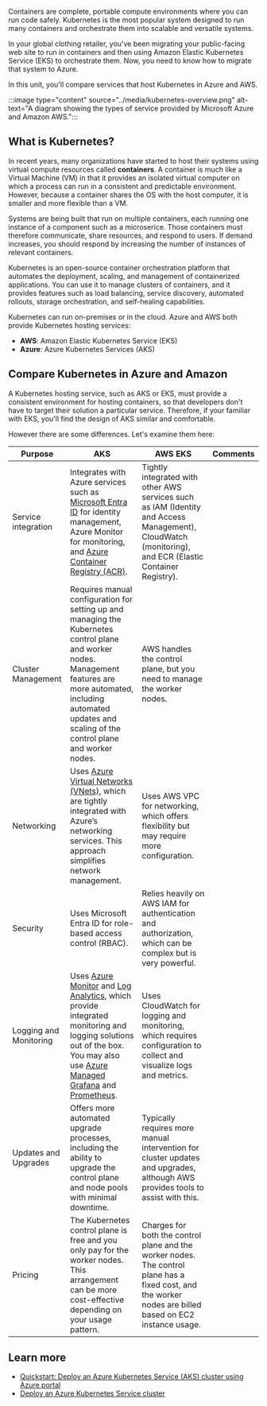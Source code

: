 Containers are complete, portable compute environments where you can run code safely. Kubernetes is the most popular system designed to run many containers and orchestrate them into scalable and versatile systems.

In your global clothing retailer, you've been migrating your public-facing web site to run in containers and then using Amazon Elastic Kubernetes Service (EKS) to orchestrate them. Now, you need to know how to migrate that system to Azure.

In this unit, you'll compare services that host Kubernetes in Azure and AWS.

:::image type="content" source="../media/kubernetes-overview.png" alt-text="A diagram showing the types of service provided by Microsoft Azure and Amazon AWS.":::

## What is Kubernetes?

In recent years, many organizations have started to host their systems using virtual compute resources called **containers**. A container is much like a Virtual Machine (VM) in that it provides an isolated virtual computer on which a process can run in a consistent and predictable environment. However, because a container shares the OS with the host computer, it is smaller and more flexible than a VM.

Systems are being built that run on multiple containers, each running one instance of a component such as a microserice. Those containers must therefore communicate, share resources, and respond to users. If demand increases, you should respond by increasing the number of instances of relevant containers.

Kubernetes is an open-source container orchestration platform that automates the deployment, scaling, and management of containerized applications. You can use it to manage clusters of containers, and it provides features such as load balancing, service discovery, automated rollouts, storage orchestration, and self-healing capabilities.

Kubernetes can run on-premises or in the cloud. Azure and AWS both provide Kubernetes hosting services:

- **AWS**: Amazon Elastic Kubernetes Service (EKS)
- **Azure**: Azure Kubernetes Services (AKS)

## Compare Kubernetes in Azure and Amazon

A Kubernetes hosting service, such as AKS or EKS, must provide a consistent environment for hosting containers, so that developers don't have to target their solution a particular service. Therefore, if your familiar with EKS, you'll find the design of AKS similar and comfortable.

However there are some differences. Let's examine them here:

| Purpose | AKS | AWS EKS | Comments |
|---------|---------|---------|---------|
| Service integration | Integrates with Azure services such as [Microsoft Entra ID](/entra/fundamentals/whatis) for identity management, Azure Monitor for monitoring, and [Azure Container Registry (ACR)](/azure/container-registry/container-registry-intro). | Tightly integrated with other AWS services such as IAM (Identity and Access Management), CloudWatch (monitoring), and ECR (Elastic Container Registry). | |
| Cluster Management | Requires manual configuration for setting up and managing the Kubernetes control plane and worker nodes. Management features are more automated, including automated updates and scaling of the control plane and worker nodes. | AWS handles the control plane, but you need to manage the worker nodes. | |
| Networking | Uses [Azure Virtual Networks (VNets)](/azure/virtual-network/virtual-networks-overview), which are tightly integrated with Azure’s networking services. This approach simplifies network management. | Uses AWS VPC for networking, which offers flexibility but may require more configuration. | |
| Security | Uses Microsoft Entra ID for role-based access control (RBAC).| Relies heavily on AWS IAM for authentication and authorization, which can be complex but is very powerful. | |
| Logging and Monitoring | Uses [Azure Monitor](/azure/azure-monitor/overview) and [Log Analytics](/azure/azure-monitor/logs/log-analytics-overview), which provide integrated monitoring and logging solutions out of the box. You may also use [Azure Managed Grafana](/azure/managed-grafana/overview) and [Prometheus](/azure/azure-monitor/essentials/prometheus-metrics-overview). | Uses CloudWatch for logging and monitoring, which requires configuration to collect and visualize logs and metrics. | |
| Updates and Upgrades | Offers more automated upgrade processes, including the ability to upgrade the control plane and node pools with minimal downtime. | Typically requires more manual intervention for cluster updates and upgrades, although AWS provides tools to assist with this. | |
| Pricing | The Kubernetes control plane is free and you only pay for the worker nodes. This arrangement can be more cost-effective depending on your usage pattern. | Charges for both the control plane and the worker nodes. The control plane has a fixed cost, and the worker nodes are billed based on EC2 instance usage. | |

## Learn more

- [Quickstart: Deploy an Azure Kubernetes Service (AKS) cluster using Azure portal](/azure/aks/learn/quick-kubernetes-deploy-portal)
- [Deploy an Azure Kubernetes Service cluster](/training/modules/deploy-azure-kubernetes-service-cluster/)
